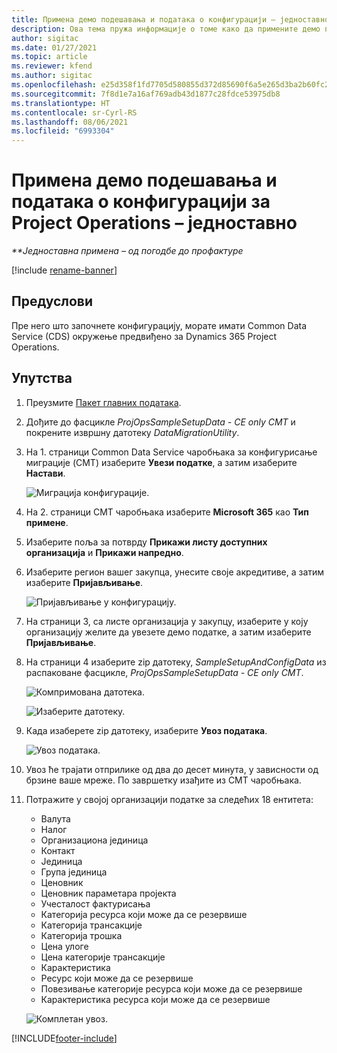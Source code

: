 ```yaml
---
title: Примена демо подешавања и података о конфигурацији – једноставно
description: Ова тема пружа информације о томе како да примените демо подешавања и податке о конфигурацији за Project Operations.
author: sigitac
ms.date: 01/27/2021
ms.topic: article
ms.reviewer: kfend
ms.author: sigitac
ms.openlocfilehash: e25d358f1fd7705d580855d372d85690f6a5e265d3ba2b60fc26742bf3edc86f
ms.sourcegitcommit: 7f8d1e7a16af769adb43d1877c28fdce53975db8
ms.translationtype: HT
ms.contentlocale: sr-Cyrl-RS
ms.lasthandoff: 08/06/2021
ms.locfileid: "6993304"
---
```

# <a name="apply-demo-setup-and-configuration-data-for-project-operations---lite"></a>Примена демо подешавања и података о конфигурацији за Project Operations – једноставно 

_**Једноставна примена – од погодбе до профактуре_

[!include [rename-banner](~/includes/cc-data-platform-banner.md)]

## <a name="prerequisites"></a>Предуслови

Пре него што започнете конфигурацију, морате имати Common Data Service (CDS) окружење предвиђено за Dynamics 365 Project Operations.


## <a name="instructions"></a>Упутства

1. Преузмите [Пакет главних података](https://download.microsoft.com/download/3/4/1/341bf279-a64f-4baa-af31-ce624859b518/ProjOpsSampleSetupData-%20CE%20only.zip). 
2. Дођите до фасцикле *ProjOpsSampleSetupData - CE only CMT* и покрените извршну датотеку *DataMigrationUtility*.
3. На 1. страници Common Data Service чаробњака за конфигурисање миграције (CMT) изаберите **Увези податке**, а затим изаберите **Настави**.

    ![Миграција конфигурације.](./media/1ConfigurationMigration.png)

4. На 2. страници CMT чаробњака изаберите **Microsoft 365** као **Тип примене**.
5. Изаберите поља за потврду **Прикажи листу доступних организација** и **Прикажи напредно**.
6. Изаберите регион вашег закупца, унесите своје акредитиве, а затим изаберите **Пријављивање**.

   ![Пријављивање у конфигурацију.](./media/2ConfigurationSignin.png)

7. На страници 3, са листе организација у закупцу, изаберите у коју организацију желите да увезете демо податке, а затим изаберите **Пријављивање**.
8. На страници 4 изаберите zip датотеку, *SampleSetupAndConfigData* из распаковане фасцикле, *ProjOpsSampleSetupData - CE only CMT*.

   ![Компримована датотека.](./media/3ZipFile.png)

   ![Изаберите датотеку.](./media/4SelectAFile.png)

9. Када изаберете zip датотеку, изаберите **Увоз података**.

   ![Увоз података.](./media/5ImportData.png)

10. Увоз ће трајати отприлике од два до десет минута, у зависности од брзине ваше мреже. По завршетку изађите из CMT чаробњака. 
11. Потражите у својој организацији податке за следећих 18 ентитета:

    -   Валута
    -   Налог
    -   Организациона јединица
    -   Контакт
    -   Јединица
    -   Група јединица
    -   Ценовник
    -   Ценовник параметара пројекта 
    -   Учесталост фактурисања
    -   Категорија ресурса који може да се резервише
    -   Категорија трансакције
    -   Категорија трошка
    -   Цена улоге
    -   Цена категорије трансакције
    -   Карактеристика
    -   Ресурс који може да се резервише
    -   Повезивање категорије ресурса који може да се резервише
    -   Карактеристика ресурса који може да се резервише

    ![Комплетан увоз.](./media/6CompleteImport.png)


[!INCLUDE[footer-include](../includes/footer-banner.md)]
